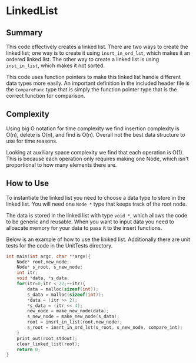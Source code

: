 # LinkedList

## Summary

This code effectively creates a linked list. There are two ways to create the 
linked list; one way is to create it using `insrt_in_ord_lst`, which makes it 
an ordered linked list. The other way to create a linked list is using `inst_in_list`, 
which makes it not sorted. 

This code uses function pointers to make this linked list handle different data 
types more easily. An important definition in the included header file is 
the `CompareFunc` type that is simply the function pointer type that is the 
correct function for comparison.

## Complexity

Using big O notation for time complexity we find insertion complexity is O(n),
delete is O(n), and find is O(n). Overall not the best data structure to use for time 
reasons.

Looking at auxiliary space complexity we find that each operation is O(1). This 
is because each operation only requires making one Node, which isn't proportional
to how many elements there are. 

## How to Use

To instantiate the linked list you need to choose a data type to store in the 
linked list. You will need one `Node *` type that keeps track of the root node.

The data is stored in the linked list with type `void *`, which 
allows the code to be generic and reusable. When you want to input data you 
need to alloacate memory for your data to pass it to the insert functions.

Below is an example of how to use the liniked list. Additionally there are unit
tests for the code in the UnitTests directory.

```c
int main(int argc, char **argv){
	Node* root,new_node;
	Node* s_root, s_new_node;
	int itr;
	void *data, *s_data;
	for(itr=0;itr < 22;++itr){
		data = malloc(sizeof(int));
		s_data = malloc(sizeof(int));
		*data = (itr >> 2);
		*s_data = (itr << 4);
		new_node = make_new_node(data);
		s_new_node = make_new_node(s_data);
		root = insrt_in_list(root,new_node);
		s_root = insrt_in_ord_lst(s_root, s_new_node, compare_int);
	}
	print_out(root,stdout);
	clear_linked_list(root);
	return 0;
}
```
